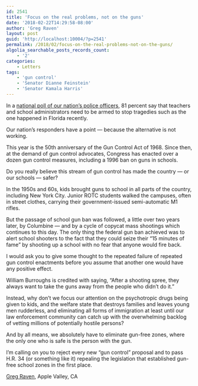 ```yaml
---
id: 2541
title: 'Focus on the real problems, not on the guns'
date: '2018-02-22T14:29:58-08:00'
author: 'Greg Raven'
layout: post
guid: 'http://localhost:10004/?p=2541'
permalink: /2018/02/focus-on-the-real-problems-not-on-the-guns/
algolia_searchable_posts_records_count:
    - '2'
categories:
    - Letters
tags:
    - 'gun control'
    - 'Senator Dianne Feinstein'
    - 'Senator Kamala Harris'
---
```


In a [national poll of our nation’s police officers](https://tinyurl.com/ycjpuf5d), 81 percent say that teachers and school administrators need to be armed to stop tragedies such as the one happened in Florida recently.

Our nation’s responders have a point — because the alternative is not working.

This year is the 50th anniversary of the Gun Control Act of 1968. Since then, at the demand of gun control advocates, Congress has enacted over a dozen gun control measures, including a 1996 ban on guns in schools.

Do you really believe this stream of gun control has made the country — or our schools — safer?

In the 1950s and 60s, kids brought guns to school in all parts of the country, including New York City. Junior ROTC students walked the campuses, often in street clothes, carrying their government-issued semi-automatic M1 rifles.

But the passage of school gun ban was followed, a little over two years later, by Columbine — and by a cycle of copycat mass shootings which continues to this day. The only thing the federal gun ban achieved was to alert school shooters to the fact that they could seize their “15 minutes of fame” by shooting up a school with no fear that anyone would fire back.

I would ask you to give some thought to the repeated failure of repeated gun control enactments before you assume that another one would have any positive effect.

William Burroughs is credited with saying, “After a shooting spree, they always want to take the guns away from the people who didn’t do it.”

Instead, why don’t we focus our attention on the psychotropic drugs being given to kids, and the welfare state that destroys families and leaves young men rudderless, and eliminating all forms of immigration at least until our law enforcement community can catch up with the overwhelming backlog of vetting millions of potentially hostile persons?

And by all means, we absolutely have to eliminate gun-free zones, where the only one who is safe is the person with the gun.

I’m calling on you to reject every new “gun control” proposal and to pass H.R. 34 (or something like it) repealing the legislation that established gun-free school zones in the first place.

[Greg Raven](https://www.gregraven.org/), Apple Valley, CA